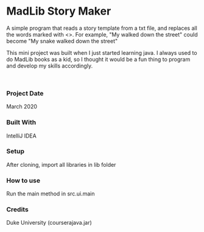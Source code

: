 # MadLib Story Maker
A simple program that reads a story template from a txt file, and replaces all the words marked with <>. For example,
"My <animal> walked down the street" could become "My snake walked down the street"


This mini project was built when I just started learning java. I always used to do MadLib books as a kid, so I thought
it would be a fun thing to program and develop my skills accordingly.

&nbsp;
### Project Date
March 2020

### Built With
IntelliJ IDEA

### Setup
After cloning, import all libraries in lib folder

### How to use
Run the main method in src.ui.main

### Credits
Duke University (courserajava.jar)


